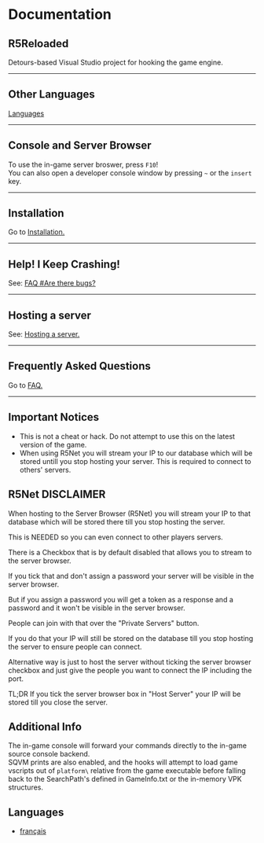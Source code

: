 # **Documentation**

## R5Reloaded

Detours-based Visual Studio project for hooking the game engine.

---
## Other Languages

[Languages](#languages)

---
## Console and Server Browser
To use the in-game server broswer, press `F10`!<br/>
You can also open a developer console window by pressing `~` or the `insert` key.

---
## Installation

Go to [Installation.](installation/install)

---
## Help! I Keep Crashing!

See: [FAQ #Are there bugs?](faq/faq#are-there-bugs)

---
## Hosting a server

See: [Hosting a server.](servers/hosting)

---
## Frequently Asked Questions

Go to [FAQ.](faq/faq)

---

## Important Notices
*  This is not a cheat or hack. Do not attempt to use this on the latest version of the game.
*   When using R5Net you will stream your IP to our database which will be stored untill you stop hosting your server. This is required to connect to others' servers.

## R5Net DISCLAIMER

When hosting to the Server Browser (R5Net) you will stream your IP to that database which will be stored there till you stop hosting the server.

This is NEEDED so you can even connect to other players servers.

There is a Checkbox that is by default disabled that allows you to stream to the server browser.

If you tick that and don't assign a password your server will be visible in the server browser.

But if you assign a password you will get a token as a response and a password and it won't be visible in the server browser.

People can join with that over the "Private Servers" button.

If you do that your IP will still be stored on the database till you stop hosting the server to ensure people can connect.

Alternative way is just to host the server without ticking the server browser checkbox and just give the people you want to connect the IP including the port.

TL;DR If you tick the server browser box in "Host Server" your IP will be stored till you close the server.

## Additional Info
The in-game console will forward your commands directly to the in-game source console backend.<br/>
SQVM prints are also enabled, and the hooks will attempt to load game vscripts out of `platform\` relative from the game executable before falling back to the SearchPath's defined in GameInfo.txt or the in-memory VPK structures.

## Languages
 - [français](languages/fr)
